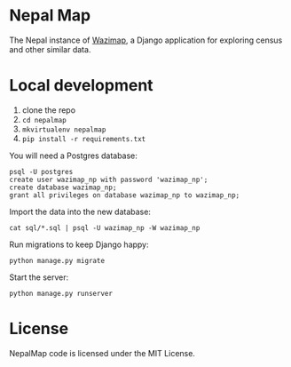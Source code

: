 # Nepal Map

The Nepal instance of [Wazimap](https://github.com/Code4SA/wazimap), a Django application for exploring census and other similar data.

# Local development

1. clone the repo
2. ``cd nepalmap``
2. ``mkvirtualenv nepalmap``
3. ``pip install -r requirements.txt``

You will need a Postgres database:

```
psql -U postgres
create user wazimap_np with password 'wazimap_np';
create database wazimap_np;
grant all privileges on database wazimap_np to wazimap_np;
```

Import the data into the new database:
```
cat sql/*.sql | psql -U wazimap_np -W wazimap_np
```

Run migrations to keep Django happy:
```
python manage.py migrate
```

Start the server:
```
python manage.py runserver
```


# License

NepalMap code is licensed under the MIT License.
